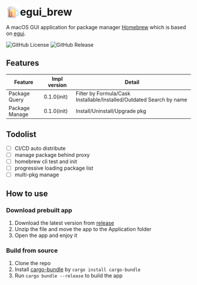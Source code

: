 <h1 style="margin-bottom:0; display:flex; align-items:center;">
    <img src="assets/icons/beer-mug_1f37a.png" style="width:1.345em;height:1.345em;"/>
    egui_brew
</h1>

A macOS GUI application for package manager [Homebrew](https://brew.sh/) which is based on [egui](https://www.egui.rs/).

![GitHub License](https://img.shields.io/github/license/blightue/brew_egui)
![GitHub Release](https://img.shields.io/github/v/release/blightue/brew_egui)

## Features
| Feature        | Impl version | Detail                                                               |
| -------------- | ------------ | -------------------------------------------------------------------- |
| Package Query  | 0.1.0(init)  | Filter by Formula/Cask Installable/Installed/Outdated Search by name |
| Package Manage | 0.1.0(init)  | Install/Uninstall/Upgrade pkg                                        |

## Todolist
- [ ] CI/CD auto distribute
- [ ] manage package behind proxy
- [ ] homebrew cli test and init
- [ ] progressive loading package list
- [ ] multi-pkg manage

## How to use

### Download prebuilt app

1. Download the latest version from [release](https://github.com/blightue/egui_brew/releases)
2. Unzip the file and move the app to the Application folder
3. Open the app and enjoy it

### Build from source
1. Clone the repo
2. Install [cargo-bundle](https://crates.io/crates/cargo-bundle) by `cargo install cargo-bundle`
3. Run `cargo bundle --release` to build the app